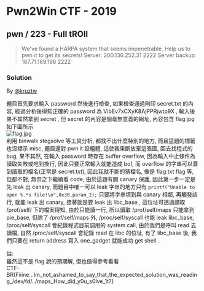 # Pwn2Win CTF - 2019

## pwn / 223 - Full tROll

> We've found a HARPA system that seems impenetrable. Help us to pwn it to get its secrets!
> Server: 200.136.252.31 2222
> Server backup: 167.71.169.196 2222

### Solution

By [@kruztw](https://github.com/dreamisadream)

題目首先要求輸入 password 然後進行檢查, 如果檢查通過則印 secret.txt 的內容, 經過分析後得知正確的 password 為 VibEv7xCXyK8AjPPRjwtp9X , 輸入後果不其然拿到 secret , 但 secret 的內容是個毫無意義的網址, 內容包含 flag.jpg<br>
如下圖所示<br>
![flag.jpg](https://i.imgur.com/r8QJkRK.jpg)<br>
利用 binwalk stegsolve 等工具分析, 都找不出什麼特別的地方, 而且這題的標籤也沒標示 misc, 題目還對 pwn it 設粗體, 這使我果斷放棄這張圖, 回去找程式的 bug, 果不其然, 在輸入 password 時存在 buffer overflow, 因為輸入中止條件為讀取失敗或吃到換行, 因此只要正常輸入就能造成 bof, 而 overflow 的字串可以蓋到讀取的檔名(正常是 secret.txt), 因此我就不斷的猜檔名, 像是 flag.txt flag 等, 但都不對, 無奈之下繼續看 code, 由於這題有開 canary 保護, 因此第一步一定是先 leak 出 canary, 而題目中唯一可以 leak 字串的地方只有 
`printf("Unable to open %.*s file!\n",0x30,param_2);`
只要將字串填到與 canary 相鄰, 再觸發該行, 就能 leak 出 canary, 接著就是要 leak 出 libc_base , 這位址可透過讀取 /prof/self/ 下的檔案得知, 由於只能讀一行, 所以讀取 /prof/self/maps 只能拿到 pie_base, 但除了 /prof/self/maps 外, /proc/self/syscall 也能 leak libc_base, /proc/self/syscall 會紀錄程式目前調用的 system call, 由於我們是呼叫 read 去讀檔, 自然 /proc/self/syscall 會紀錄 read 在 libc 的位址, 有了 libc_base 後, 我們只要在 return address 寫入 one_gadget 就能成功 get shell .

註:<br>
雖然這不是 flag 說的預期解, 但也值得參考看看
<br>
CTF-BR{Fiiine...Im_not_ashamed_to_say_that_the_expected_solution_was_reading_/dev/fd/../maps_How_did_y0u_s0lve_1t?}
